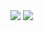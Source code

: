 <img src="https://github.com/mvpopuk/dotfiles/blob/main/iceberg_screenshot.png" />
<img src="https://github.com/mvpopuk/dotfiles/blob/main/screenshot.png" />


